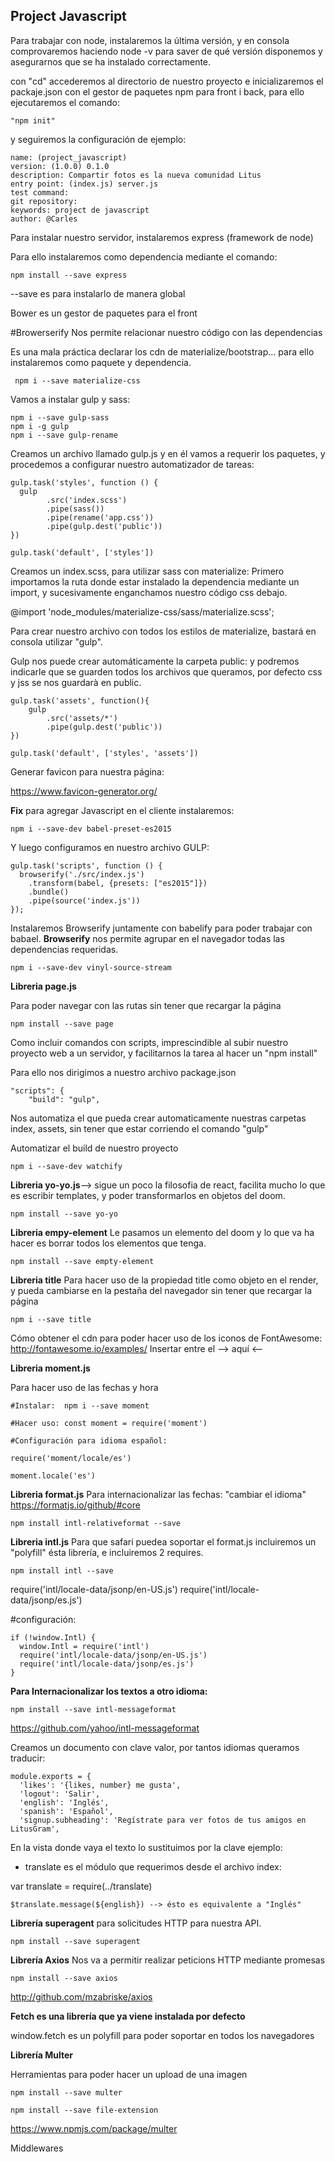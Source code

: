 ## Project Javascript

Para trabajar con node, instalaremos la última versión, y en consola comprovaremos haciendo node -v para saver de qué versión disponemos y asegurarnos que se ha instalado correctamente.

con "cd" accederemos al directorio de nuestro proyecto e inicializaremos el packaje.json con el gestor de paquetes npm para front i back, para ello ejecutaremos el comando:
```
"npm init"
```

y seguiremos la configuración de ejemplo:
```
name: (project_javascript)
version: (1.0.0) 0.1.0
description: Compartir fotos es la nueva comunidad Litus
entry point: (index.js) server.js
test command:
git repository:
keywords: project de javascript
author: @Carles
```

Para instalar nuestro servidor, instalaremos express (framework de node)

Para ello instalaremos como dependencia mediante el comando:

```
npm install --save express
```

--save es para instalarlo de manera global

Bower es un gestor de paquetes para el front

#Browerserify
Nos permite relacionar nuestro código con las dependencias

Es una mala práctica declarar los cdn de materialize/bootstrap... para ello instalaremos como paquete y dependencia.
```
 npm i --save materialize-css
```

Vamos a instalar gulp y sass: 
```
npm i --save gulp-sass
npm i -g gulp
npm i --save gulp-rename
```

Creamos un archivo llamado gulp.js y en él vamos a requerir los paquetes,
y procedemos a configurar nuestro automatizador de tareas:

```
gulp.task('styles', function () {
  gulp
        .src('index.scss')
        .pipe(sass())
        .pipe(rename('app.css'))
        .pipe(gulp.dest('public'))
})

gulp.task('default', ['styles'])
```

Creamos un index.scss, para utilizar sass con materialize:
Primero importamos la ruta donde estar instalado la dependencia mediante un import, y sucesivamente enganchamos nuestro código css debajo.

@import 'node_modules/materialize-css/sass/materialize.scss';

Para crear nuestro archivo con todos los estilos de materialize, bastará en consola utilizar "gulp".

Gulp nos puede crear automáticamente la carpeta public: y podremos indicarle que se guarden todos los archivos que queramos, por defecto css y jss se nos guardarà en public.  

```
gulp.task('assets', function(){
    gulp
        .src('assets/*')
        .pipe(gulp.dest('public'))
})

gulp.task('default', ['styles', 'assets'])
```

Generar favicon para nuestra página: 

https://www.favicon-generator.org/

**Fix** para agregar Javascript en el cliente instalaremos:

```
npm i --save-dev babel-preset-es2015
```

Y luego configuramos en nuestro archivo GULP:

```
gulp.task('scripts', function () {
  browserify('./src/index.js')
    .transform(babel, {presets: ["es2015"]})
    .bundle()
    .pipe(source('index.js'))
});
```

Instalaremos Browserify juntamente con babelify para poder trabajar con babael.
**Browserify** nos permite agrupar en el navegador todas las dependencias requeridas.

```
npm i --save-dev vinyl-source-stream
```

**Libreria page.js**

Para poder navegar con las rutas sin tener que recargar la página

```
npm install --save page
```

Como incluir comandos con scripts, imprescindible al subir nuestro proyecto web a un servidor, y facilitarnos la tarea al hacer un "npm install" 

Para ello nos dirigimos a nuestro archivo package.json
```
"scripts": {
    "build": "gulp",
```

Nos automatiza el que pueda crear automaticamente nuestras carpetas index, assets, sin tener que estar corriendo el comando "gulp"

Automatizar el build de nuestro proyecto

```
npm i --save-dev watchify
```

**Libreria yo-yo.js**--> sigue un poco la filosofia de react, facilita mucho lo que es escribir templates, y poder transformarlos en objetos del doom. 

```
npm install --save yo-yo
```

**Libreria empy-element**
Le pasamos un elemento del doom y lo que va ha hacer es borrar todos los elementos que tenga.

```
npm install --save empty-element

```

**Libreria title**
Para hacer uso de la propiedad title como objeto en el render, y pueda cambiarse en la pestaña del navegador sin tener que recargar la página
```
npm i --save title
```

Cómo obtener el cdn para poder hacer uso de los iconos de FontAwesome: http://fontawesome.io/examples/
 Insertar entre el <head> --> aquí <--</head>
<link href="https://maxcdn.bootstrapcdn.com/font-awesome/4.4.0/css/font-awesome.min.css" rel="stylesheet">

**Libreria moment.js**

Para hacer uso de las fechas y hora

```
#Instalar:  npm i --save moment

#Hacer uso: const moment = require('moment')

#Configuración para idioma español: 

require('moment/locale/es')

moment.locale('es')
```


**Libreria format.js**
Para internacionalizar las fechas: "cambiar el idioma" 
https://formatjs.io/github/#core
```
npm install intl-relativeformat --save
```

**Libreria intl.js**
Para que safari puedea soportar el format.js incluiremos un "polyfill" ésta librería, e incluiremos 2 requires.

```
npm install intl --save
```

require('intl/locale-data/jsonp/en-US.js')
require('intl/locale-data/jsonp/es.js')

#configuración:
```
if (!window.Intl) {
  window.Intl = require('intl')
  require('intl/locale-data/jsonp/en-US.js')
  require('intl/locale-data/jsonp/es.js')
}
```

**Para Internacionalizar los textos a otro idioma:** 
```
npm install --save intl-messageformat
```
https://github.com/yahoo/intl-messageformat

Creamos un documento con clave valor, por tantos idiomas queramos traducir:

```
module.exports = {
  'likes': '{likes, number} me gusta',
  'logout': 'Salir',
  'english': 'Inglés',
  'spanish': 'Español',
  'signup.subheading': 'Regístrate para ver fotos de tus amigos en LitusGram',
```

En la vista donde vaya el texto lo sustituimos por la clave ejemplo:

* translate es el módulo que requerimos desde el archivo index:

var translate =  require(../translate)
```
$translate.message(${english}) --> ésto es equivalente a "Inglés"
```

**Librería superagent** para solicitudes HTTP para nuestra API.

```
npm install --save superagent
```

**Librería Axios**
Nos va a permitir realizar peticions HTTP mediante promesas

```
npm install --save axios
```

http://github.com/mzabriske/axios

**Fetch es una librería que ya viene instalada por defecto**

window.fetch es un polyfill para poder soportar en todos los navegadores

**Librería Multer**

Herramientas para poder hacer un upload de una imagen

```
npm install --save multer

npm install --save file-extension
```

https://www.npmjs.com/package/multer

Middlewares